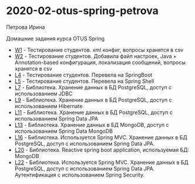 # 2020-02-otus-spring-petrova
Петрова Ирина

Домашние задания курса OTUS Spring

* [W1](W1/README.md) - Тестирование студентов. xml конфиг, вопросы хранятся в csv
* [W2](W2/README.md) - Тестирование студентов. Добавила файл настроек, Java + Annotation-based конфигурация, локализация сообщений, вопросы хранятся в csv
* [L4](L4/README.md) - Тестирование студентов. Перевела на SpringBoot
* [L5](L5/README.md) - Тестирование студентов. Перевела на Spring Shell
* [L7](L7/README.md) - Библиотека. Хранение данных в БД PostgreSQL, доступ с использованием JDBC
* [L9](L9/README.md) - Библиотека. Хранение данных в БД PostgreSQL, доступ с использованием Hibernate
* [L11](L11/README.md) - Библиотека. Хранение данных в БД PostgreSQL, доступ с использованием Spring Data JPA
* [L13](L13/README.md) - Библиотека. Хранение данных в БД MongoDB, доступ с использованием Spring Data MongoDB
* [L16](L16/README.md) - Библиотека. Используется Spring MVC. Хранение данных в БД PostgreSQL, доступ с использованием Spring Data JPA.
* [L20](L20/README.md) - Библиотека. Reactive spring boot application, используемая БД:  MongoDB
* [L22](L22/README.md) - Библиотека. Используется Spring MVC. Хранение данных в БД PostgreSQL, доступ с использованием Spring Data JPA. Аутентификация с использованием Spring Security.

